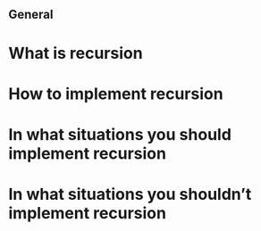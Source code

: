 ## General
# What is recursion
# How to implement recursion
# In what situations you should implement recursion
# In what situations you shouldn’t implement recursion